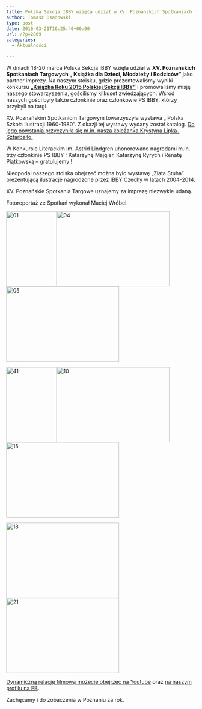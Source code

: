```yaml
---
title: Polska Sekcja IBBY wzięła udział w XV. Poznańskich Spotkaniach Targowych
author: Tomasz Osadowski
type: post
date: 2016-03-21T16:25:40+00:00
url: /?p=2809
categories:
  - Aktualności

---
```

W dniach 18-20 marca Polska Sekcja IBBY wzięła udział w **XV. Poznańskich Spotkaniach Targowych „ Książka dla Dzieci, Młodzieży i Rodziców”** jako partner imprezy. Na naszym stoisku, gdzie prezentowaliśmy wyniki konkursu **<a href="http://www.ibby.pl/?p=2690" target="_blank">„Książka Roku 2015 Polskiej Sekcji IBBY”</a>** i promowaliśmy misję naszego stowarzyszenia, gościliśmy kilkuset zwiedzających. Wśród naszych gości były także członkinie oraz członkowie PS IBBY, którzy przybyli na targi.

<!--more-->


  
XV. Poznańskim Spotkaniom Targowym towarzyszyła wystawa „ Polska Szkoła Ilustracji 1960-1980”. Z okazji tej wystawy wydany został katalog. <a href="https://www.youtube.com/watch?v=vqRSf6OVVBI&feature=youtu.be" target="_blank">Do jego powstania przyczyniła się m.in. nasza koleżanka Krystyna Lipka-Sztarbałło.</a>

W Konkursie Literackim im. Astrid Lindgren uhonorowano nagrodami m.in. trzy członkinie PS IBBY : Katarzynę Majgier, Katarzynę Ryrych i Renatę Piątkowską – gratulujemy !
  
Nieopodal naszego stoiska obejrzeć można było wystawę „Zlata Stuha” prezentującą ilustracje nagrodzone przez IBBY Czechy w latach 2004-2014.

XV. Poznańskie Spotkania Targowe uznajemy za imprezę niezwykle udaną.
  
Fotoreportaż ze Spotkań wykonał Maciej Wróbel.

<img class="alignnone wp-image-2810 size-medium" src="http://www.ibby.pl/wp-content/uploads/2016/03/01-134x200.jpg" alt="01" width="134" height="200" srcset="http://www.ibby.pl/wp-content/uploads/2016/03/01-134x200.jpg 134w, http://www.ibby.pl/wp-content/uploads/2016/03/01-67x100.jpg 67w, http://www.ibby.pl/wp-content/uploads/2016/03/01-401x600.jpg 401w, http://www.ibby.pl/wp-content/uploads/2016/03/01.jpg 657w" sizes="(max-width: 134px) 100vw, 134px" /><img class="alignnone wp-image-2811 size-medium" src="http://www.ibby.pl/wp-content/uploads/2016/03/04-300x200.jpg" alt="04" width="300" height="200" srcset="http://www.ibby.pl/wp-content/uploads/2016/03/04-300x200.jpg 300w, http://www.ibby.pl/wp-content/uploads/2016/03/04-150x100.jpg 150w, http://www.ibby.pl/wp-content/uploads/2016/03/04-768x513.jpg 768w, http://www.ibby.pl/wp-content/uploads/2016/03/04-800x534.jpg 800w, http://www.ibby.pl/wp-content/uploads/2016/03/04.jpg 984w" sizes="(max-width: 300px) 100vw, 300px" /><img class="alignnone size-medium wp-image-2812" src="http://www.ibby.pl/wp-content/uploads/2016/03/05-300x200.jpg" alt="05" width="300" height="200" srcset="http://www.ibby.pl/wp-content/uploads/2016/03/05-300x200.jpg 300w, http://www.ibby.pl/wp-content/uploads/2016/03/05-150x100.jpg 150w, http://www.ibby.pl/wp-content/uploads/2016/03/05-768x513.jpg 768w, http://www.ibby.pl/wp-content/uploads/2016/03/05-800x534.jpg 800w, http://www.ibby.pl/wp-content/uploads/2016/03/05.jpg 984w" sizes="(max-width: 300px) 100vw, 300px" />

<img class="alignnone size-medium wp-image-2818" src="http://www.ibby.pl/wp-content/uploads/2016/03/41-134x200.jpg" alt="41" width="134" height="200" srcset="http://www.ibby.pl/wp-content/uploads/2016/03/41-134x200.jpg 134w, http://www.ibby.pl/wp-content/uploads/2016/03/41-67x100.jpg 67w, http://www.ibby.pl/wp-content/uploads/2016/03/41-401x600.jpg 401w, http://www.ibby.pl/wp-content/uploads/2016/03/41.jpg 657w" sizes="(max-width: 134px) 100vw, 134px" /><img class="alignnone size-medium wp-image-2813" src="http://www.ibby.pl/wp-content/uploads/2016/03/10-300x200.jpg" alt="10" width="300" height="200" srcset="http://www.ibby.pl/wp-content/uploads/2016/03/10-300x200.jpg 300w, http://www.ibby.pl/wp-content/uploads/2016/03/10-150x100.jpg 150w, http://www.ibby.pl/wp-content/uploads/2016/03/10-768x513.jpg 768w, http://www.ibby.pl/wp-content/uploads/2016/03/10-800x534.jpg 800w, http://www.ibby.pl/wp-content/uploads/2016/03/10.jpg 984w" sizes="(max-width: 300px) 100vw, 300px" /><img class="alignnone size-medium wp-image-2814" src="http://www.ibby.pl/wp-content/uploads/2016/03/15-300x200.jpg" alt="15" width="300" height="200" srcset="http://www.ibby.pl/wp-content/uploads/2016/03/15-300x200.jpg 300w, http://www.ibby.pl/wp-content/uploads/2016/03/15-150x100.jpg 150w, http://www.ibby.pl/wp-content/uploads/2016/03/15-768x513.jpg 768w, http://www.ibby.pl/wp-content/uploads/2016/03/15-800x534.jpg 800w, http://www.ibby.pl/wp-content/uploads/2016/03/15.jpg 984w" sizes="(max-width: 300px) 100vw, 300px" />

<img class="alignnone size-medium wp-image-2815" src="http://www.ibby.pl/wp-content/uploads/2016/03/18-300x200.jpg" alt="18" width="300" height="200" srcset="http://www.ibby.pl/wp-content/uploads/2016/03/18-300x200.jpg 300w, http://www.ibby.pl/wp-content/uploads/2016/03/18-150x100.jpg 150w, http://www.ibby.pl/wp-content/uploads/2016/03/18-768x513.jpg 768w, http://www.ibby.pl/wp-content/uploads/2016/03/18-800x534.jpg 800w, http://www.ibby.pl/wp-content/uploads/2016/03/18.jpg 984w" sizes="(max-width: 300px) 100vw, 300px" /><img class="alignnone size-medium wp-image-2816" src="http://www.ibby.pl/wp-content/uploads/2016/03/21-300x200.jpg" alt="21" width="300" height="200" srcset="http://www.ibby.pl/wp-content/uploads/2016/03/21-300x200.jpg 300w, http://www.ibby.pl/wp-content/uploads/2016/03/21-150x100.jpg 150w, http://www.ibby.pl/wp-content/uploads/2016/03/21-768x513.jpg 768w, http://www.ibby.pl/wp-content/uploads/2016/03/21-800x534.jpg 800w, http://www.ibby.pl/wp-content/uploads/2016/03/21.jpg 984w" sizes="(max-width: 300px) 100vw, 300px" />

<a href="https://www.youtube.com/watch?v=n3HPx06EQoQ" target="_blank">Dynamiczną relację filmową możecie obejrzeć na Youtube</a> oraz <a href="https://www.facebook.com/Polska-Sekcja-IBBYPolish-Section-of-IBBY-176633315786198/?fref=ts" target="_blank">na naszym profilu na FB</a>.

Zachęcamy i do zobaczenia w Poznaniu za rok.